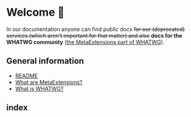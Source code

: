 # Welcome 🎉

In our documentation anyone can find public docs ~~for our (deprecated) services (which aren't important for that matter) and also~~ **docs for the WHATWG community** ([the MetaExtensions part of WHATWG](https://wiki.whatwg.org/wiki/MetaExtensions)).

## General information
- [README](README)
- [What are MetaExtensions?](About%20MetaExtensions)
- [What is WHATWG?](About%20WHATWG)

## index
